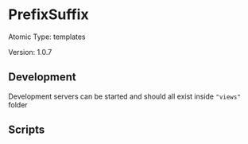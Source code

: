 # PrefixSuffix

Atomic Type: templates

Version: 1.0.7

## Development

Development servers can be started and should all exist inside `"views"` folder

## Scripts
